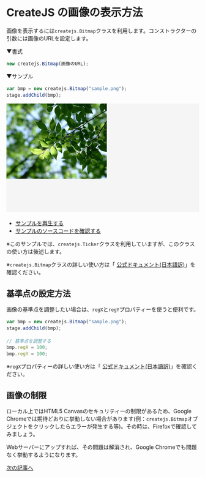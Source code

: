 # CreateJS の画像の表示方法

画像を表示するには`createjs.Bitmap`クラスを利用します。コンストラクターの引数には画像のURLを設定します。

▼書式
```js
new createjs.Bitmap(画像のURL);
```

▼サンプル
```js
var bmp = new createjs.Bitmap("sample.png");
stage.addChild(bmp);
```

![](../imgs/bitmap.html.png)

- [サンプルを再生する](https://ics-creative.github.io/tutorial-createjs/samples/bitmap.html)
- [サンプルのソースコードを確認する](../samples/bitmap.html)

※このサンプルでは、`createjs.Ticker`クラスを利用していますが、このクラスの使い方は後述します。

※`createjs.Bitmap`クラスの詳しい使い方は「 [公式ドキュメント(日本語訳)](http://createjs.sub.jp/ja/EaselJS/reference/classes/Bitmap.html)」を確認ください。

## 基準点の設定方法

画像の基準点を調整したい場合は、`regX`と`regY`プロパティーを使うと便利です。

```js
var bmp = new createjs.Bitmap("sample.png");
stage.addChild(bmp);

// 基準点を調整する
bmp.regX = 100;
bmp.regY = 100;
```

※`regX`プロパティーの詳しい使い方は「 [公式ドキュメント(日本語訳)](http://createjs.sub.jp/ja/EaselJS/reference/classes/Bitmap.html#property_regX)」を確認ください。

## 画像の制限

ローカル上ではHTML5 Canvasのセキュリティーの制限があるため、Google Chromeでは期待どおりに挙動しない場合があります(例：`createjs.Bitmap`オブジェクトをクリックしたらエラーが発生する等)。その時は、Firefoxで確認してみましょう。

Webサーバーにアップすれば、その問題は解消され、Google Chromeでも問題なく挙動するようになります。

[次の記事へ](nest.md)
